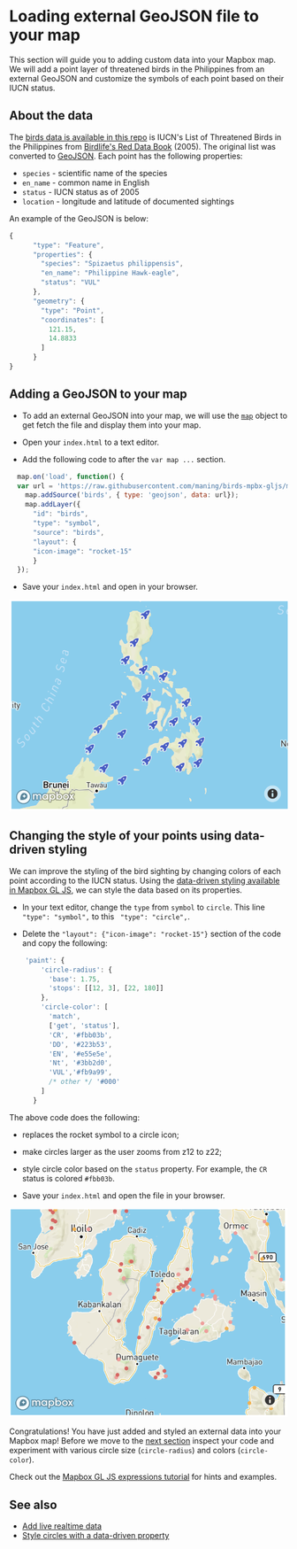 # Loading external GeoJSON file to your map

This section will guide you to adding custom data into your Mapbox map.
We will add a point layer of threatened birds in the Philippines from 
an external GeoJSON and customize the symbols of each point based on their IUCN status.

## About the data

The [birds data is available in this repo](data/birds.geojson) is IUCN's List of Threatened Birds 
in the Philippines from [Birdlife's Red Data Book](https://web.archive.org/web/20060202013628/http://www.rdb.or.id/) (2005).
The original list was converted to [GeoJSON](https://geojson.org/).  Each point has the following properties:

* `species` - scientific name of the species
* `en_name` - common name in English
* `status` - IUCN status as of 2005
* `location` - longitude and latitude of documented sightings

An example of the GeoJSON is below:

```javascript
{
      "type": "Feature",
      "properties": {
        "species": "Spizaetus philippensis",
        "en_name": "Philippine Hawk-eagle",
        "status": "VUL"
      },
      "geometry": {
        "type": "Point",
        "coordinates": [
          121.15,
          14.8833
        ]
      }
}

```

##  Adding a GeoJSON to your map

* To add an external GeoJSON into your map, we will use the [`map`](https://docs.mapbox.com/mapbox-gl-js/api/#map.event:load) 
object to get fetch the file and display them into your map.

* Open your `index.html` to a text editor.
* Add the following code to after the `var map ...` section.

```javascript
  map.on('load', function() {
  var url = 'https://raw.githubusercontent.com/maning/birds-mpbx-gljs/master/data/bird.geojson';
    map.addSource('birds', { type: 'geojson', data: url});
    map.addLayer({
      "id": "birds",
      "type": "symbol",
      "source": "birds",
      "layout": {
      "icon-image": "rocket-15"
      }
  });
```

* Save your `index.html` and open in your browser.

![](img/load_geojson.png)

## Changing the style of your points using data-driven styling

We can improve the styling of the bird sighting by changing colors of each point according to the IUCN status.
Using the [data-driven styling available in Mapbox GL JS](https://docs.mapbox.com/help/glossary/data-driven-styling/), 
we can style the data based on its properties.

* In your text editor, change the `type` from `symbol` to `circle`.  This line  `"type": "symbol",` to this ` "type": "circle",`. 

* Delete the `"layout": {"icon-image": "rocket-15"}` section of the code and copy the following:

```javascript
    'paint': {
        'circle-radius': {
          'base': 1.75,
          'stops': [[12, 3], [22, 180]]
        },
        'circle-color': [
          'match',
          ['get', 'status'],
          'CR', '#fbb03b',
          'DD', '#223b53',
          'EN', '#e55e5e',
          'Nt', '#3bb2d0',
          'VUL','#fb9a99',
          /* other */ '#000'
        ]
      }
```

The above code does the following:

* replaces the rocket symbol to a circle icon;
* make circles larger as the user zooms from z12 to z22;
* style circle color based on the `status` property. For example, the `CR` status is colored `#fbb03b`.


* Save your `index.html` and open the file in your browser.

![](img/circle_style.png)

Congratulations!  You have just added and styled an external data into your Mapbox map!
Before we move to the [next section](popup_cluster.md) inspect your code and experiment with various circle size (`circle-radius`) and colors (`circle-color`).

Check out the [Mapbox GL JS expressions tutorial](https://docs.mapbox.com/help/tutorials/mapbox-gl-js-expressions/) for hints and examples.

## See also

* [Add live realtime data](https://docs.mapbox.com/mapbox-gl-js/example/live-geojson/)
* [Style circles with a data-driven property](https://docs.mapbox.com/mapbox-gl-js/example/data-driven-circle-colors/)
